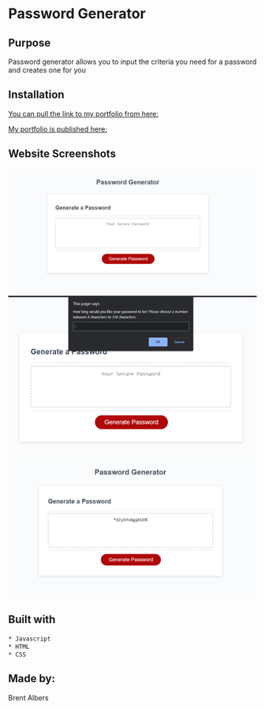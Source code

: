 # Password Generator

## Purpose

Password generator allows you to input the criteria you need for a password and creates one for you

## Installation

[You can pull the link to my portfolio from here:](https://github.com/BA1bers/PasswordGenerator.git)

[My portfolio is published here:](https://ba1bers.github.io/PasswordGenerator/)

## Website Screenshots
![Default](./Develop/images/pg.PNG)
![Prompt](./Develop/images/pg1.PNG)
![Generated Password](./Develop/images/pg2.PNG)

## Built with
    * Javascript
    * HTML
    * CSS
## Made by:

Brent Albers
